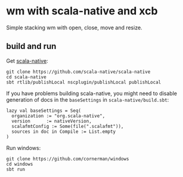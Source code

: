 # wm with scala-native and xcb

Simple stacking wm with open, close, move and resize.

## build and run

Get [scala-native](https://github.com/scala-native/scala-native):
```
git clone https://github.com/scala-native/scala-native
cd scala-native
sbt rtlib/publishLocal nscplugin/publishLocal publishLocal
```

If you have problems building scala-native, you might need to disable generation of docs in the `baseSettings` in `scala-native/build.sbt`:
```
lazy val baseSettings = Seq(
  organization := "org.scala-native",
  version      := nativeVersion,
  scalafmtConfig := Some(file(".scalafmt")),
  sources in doc in Compile := List.empty
)
```

Run windows:
```
git clone https://github.com/cornerman/windows
cd windows
sbt run
```

